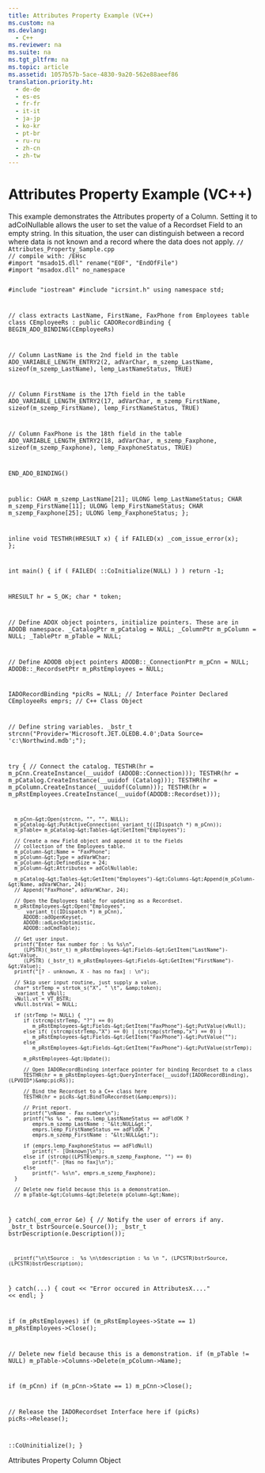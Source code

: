 ```yaml
---
title: Attributes Property Example (VC++)
ms.custom: na
ms.devlang: 
  - C++
ms.reviewer: na
ms.suite: na
ms.tgt_pltfrm: na
ms.topic: article
ms.assetid: 1057b57b-5ace-4830-9a20-562e88aeef86
translation.priority.ht: 
  - de-de
  - es-es
  - fr-fr
  - it-it
  - ja-jp
  - ko-kr
  - pt-br
  - ru-ru
  - zh-cn
  - zh-tw
---
```

# Attributes Property Example (VC++)
<?xml version="1.0" encoding="utf-8"?>
<developerReferenceWithoutSyntaxDocument xmlns="http://ddue.schemas.microsoft.com/authoring/2003/5" xmlns:xlink="http://www.w3.org/1999/xlink" xmlns:xsi="http://www.w3.org/2001/XMLSchema-instance" xsi:schemaLocation="http://ddue.schemas.microsoft.com/authoring/2003/5 http://dduestorage.blob.core.windows.net/ddueschema/developer.xsd">
  <introduction>
    <para>This example demonstrates the <legacyLink xlink:href="e3abb359-79a3-4c22-b3a8-2900817e0d23">Attributes</legacyLink> property of a <legacyLink xlink:href="6e772783-1bc8-4ea7-94b2-7d7a52ea5c47">Column</legacyLink>. Setting it to <legacyBold>adColNullable</legacyBold> allows the user to set the value of a <legacyLink xlink:href="ede1415f-c3df-4cc5-a05b-2576b2b84b60">Recordset</legacyLink> <legacyLink xlink:href="b10a72fc-3c4b-4186-a70b-993dc9f7a092">Field</legacyLink> to an empty string. In this situation, the user can distinguish between a record where data is not known and a record where the data does not apply.</para>
    <code>// Attributes_Property_Sample.cpp
// compile with: /EHsc
#import "msado15.dll" rename("EOF", "EndOfFile")
#import "msadox.dll" no_namespace

#include "iostream"
#include "icrsint.h"
using namespace std;

// class extracts LastName, FirstName, FaxPhone from Employees table
class CEmployeeRs : public CADORecordBinding {
   BEGIN_ADO_BINDING(CEmployeeRs)

   // Column LastName is the 2nd field in the table
   ADO_VARIABLE_LENGTH_ENTRY2(2, 
                              adVarChar, 
                              m_szemp_LastName, 
                              sizeof(m_szemp_LastName), 
                              lemp_LastNameStatus, 
                              TRUE)

   // Column FirstName is the 17th field in the table
   ADO_VARIABLE_LENGTH_ENTRY2(17, 
                              adVarChar, 
                              m_szemp_FirstName, 
                              sizeof(m_szemp_FirstName), 
                              lemp_FirstNameStatus, 
                              TRUE)

   // Column FaxPhone is the 18th field in the table
   ADO_VARIABLE_LENGTH_ENTRY2(18, 
                              adVarChar, 
                              m_szemp_Faxphone, 
                              sizeof(m_szemp_Faxphone), 
                              lemp_FaxphoneStatus, 
                              TRUE)

END_ADO_BINDING()

public:
   CHAR m_szemp_LastName[21];
   ULONG lemp_LastNameStatus;
   CHAR m_szemp_FirstName[11];
   ULONG lemp_FirstNameStatus;
   CHAR m_szemp_Faxphone[25];
   ULONG lemp_FaxphoneStatus;
};

inline void TESTHR(HRESULT x) { if FAILED(x) _com_issue_error(x); };

int main() {
   if ( FAILED( ::CoInitialize(NULL) ) )
      return -1;

   HRESULT hr = S_OK;
   char * token;

   // Define ADOX object pointers, initialize pointers.  These are in ADODB namespace.
   _CatalogPtr m_pCatalog = NULL;
   _ColumnPtr m_pColumn = NULL;
   _TablePtr m_pTable = NULL;

   // Define ADODB object pointers
   ADODB::_ConnectionPtr m_pCnn = NULL;
   ADODB::_RecordsetPtr m_pRstEmployees = NULL;

   IADORecordBinding *picRs = NULL;   // Interface Pointer Declared
   CEmployeeRs emprs;   // C++ Class Object

   // Define string variables.
   _bstr_t strcnn("Provider='Microsoft.JET.OLEDB.4.0';Data Source= 'c:\\Northwind.mdb';");

   try {
      // Connect the catalog.
      TESTHR(hr = m_pCnn.CreateInstance(__uuidof (ADODB::Connection)));
      TESTHR(hr = m_pCatalog.CreateInstance(__uuidof (Catalog)));
      TESTHR(hr = m_pColumn.CreateInstance(__uuidof(Column)));
      TESTHR(hr = m_pRstEmployees.CreateInstance(__uuidof(ADODB::Recordset)));

      m_pCnn-&gt;Open(strcnn, "", "", NULL);
      m_pCatalog-&gt;PutActiveConnection(_variant_t((IDispatch *) m_pCnn));
      m_pTable= m_pCatalog-&gt;Tables-&gt;GetItem("Employees");

      // Create a new Field object and append it to the Fields
      // collection of the Employees table.
      m_pColumn-&gt;Name = "FaxPhone";
      m_pColumn-&gt;Type = adVarWChar;
      m_pColumn-&gt;DefinedSize = 24;
      m_pColumn-&gt;Attributes = adColNullable;

      m_pCatalog-&gt;Tables-&gt;GetItem("Employees")-&gt;Columns-&gt;Append(m_pColumn-&gt;Name, adVarWChar, 24);
      // Append("FaxPhone", adVarWChar, 24);

      // Open the Employees table for updating as a Recordset.
      m_pRstEmployees-&gt;Open("Employees", 
         _variant_t((IDispatch *) m_pCnn), 
         ADODB::adOpenKeyset, 
         ADODB::adLockOptimistic, 
         ADODB::adCmdTable);

      // Get user input.
      printf("Enter fax number for : %s %s\n", 
         (LPSTR)(_bstr_t) m_pRstEmployees-&gt;Fields-&gt;GetItem("LastName")-&gt;Value,
         (LPSTR) (_bstr_t) m_pRstEmployees-&gt;Fields-&gt;GetItem("FirstName")-&gt;Value);
      printf("[? - unknown, X - has no fax] : \n");

      // Skip user input routine, just supply a value.
      char* strTemp = strtok_s("X", " \t", &amp;token);
      _variant_t vNull;
      vNull.vt = VT_BSTR;
      vNull.bstrVal = NULL;

      if (strTemp != NULL) {
         if (strcmp(strTemp, "?") == 0)
            m_pRstEmployees-&gt;Fields-&gt;GetItem("FaxPhone")-&gt;PutValue(vNull);
         else if( (strcmp(strTemp,"X") == 0) | (strcmp(strTemp,"x") == 0) )
            m_pRstEmployees-&gt;Fields-&gt;GetItem("FaxPhone")-&gt;PutValue("");
         else
            m_pRstEmployees-&gt;Fields-&gt;GetItem("FaxPhone")-&gt;PutValue(strTemp);

         m_pRstEmployees-&gt;Update();

         // Open IADORecordBinding interface pointer for binding Recordset to a class
         TESTHR(hr = m_pRstEmployees-&gt;QueryInterface(__uuidof(IADORecordBinding),(LPVOID*)&amp;picRs));

         // Bind the Recordset to a C++ class here
         TESTHR(hr = picRs-&gt;BindToRecordset(&amp;emprs));

         // Print report.
         printf("\nName - Fax number\n");
         printf("%s %s ", emprs.lemp_LastNameStatus == adFldOK ? 
            emprs.m_szemp_LastName : "&lt;NULL&gt;",
            emprs.lemp_FirstNameStatus == adFldOK ? 
            emprs.m_szemp_FirstName : "&lt;NULL&gt;");

         if (emprs.lemp_FaxphoneStatus == adFldNull)
            printf("- [Unknown]\n");
         else if (strcmp((LPSTR)emprs.m_szemp_Faxphone, "") == 0)
            printf("- [Has no fax]\n");
         else
            printf("- %s\n", emprs.m_szemp_Faxphone);
      }

      // Delete new field because this is a demonstration.  
      // m_pTable-&gt;Columns-&gt;Delete(m_pColumn-&gt;Name);
   }
   catch(_com_error &amp;e) {
      // Notify the user of errors if any.
      _bstr_t bstrSource(e.Source());
      _bstr_t bstrDescription(e.Description());

      printf("\n\tSource :  %s \n\tdescription : %s \n ", (LPCSTR)bstrSource, (LPCSTR)bstrDescription);
   }
   catch(...) {
      cout &lt;&lt; "Error occured in AttributesX...." &lt;&lt; endl;
   }

   if (m_pRstEmployees)
      if (m_pRstEmployees-&gt;State == 1)
         m_pRstEmployees-&gt;Close();

   // Delete new field because this is a demonstration.
   if (m_pTable != NULL)
      m_pTable-&gt;Columns-&gt;Delete(m_pColumn-&gt;Name);

   if (m_pCnn)
      if (m_pCnn-&gt;State == 1)
         m_pCnn-&gt;Close();

   // Release the IADORecordset Interface here
   if (picRs)
      picRs-&gt;Release();

   ::CoUninitialize();
}</code>
  </introduction>
  <relatedTopics>
<link xlink:href="e3abb359-79a3-4c22-b3a8-2900817e0d23">Attributes Property</link>
<link xlink:href="6e772783-1bc8-4ea7-94b2-7d7a52ea5c47">Column Object</link>
</relatedTopics>
</developerReferenceWithoutSyntaxDocument>